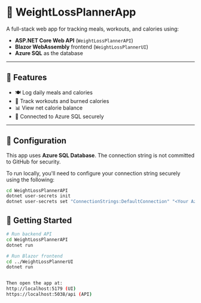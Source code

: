 # 🥗 WeightLossPlannerApp

A full-stack web app for tracking meals, workouts, and calories using:

- **ASP.NET Core Web API** (`WeightLossPlannerAPI`)
- **Blazor WebAssembly** frontend (`WeightLossPlannerUI`)
- **Azure SQL** as the database

---

## 🚀 Features

- 🍽️ Log daily meals and calories
- 🏃 Track workouts and burned calories
- 📊 View net calorie balance
- 🔐 Connected to Azure SQL securely

---

## 🔧 Configuration

This app uses **Azure SQL Database**. The connection string is not committed to GitHub for security.

To run locally, you'll need to configure your connection string securely using the following:
```bash
cd WeightLossPlannerAPI
dotnet user-secrets init
dotnet user-secrets set "ConnectionStrings:DefaultConnection" "<Your Azure SQL connection string here>"
```

## 🧪 Getting Started

```bash
# Run backend API
cd WeightLossPlannerAPI
dotnet run

# Run Blazor frontend
cd ../WeightLossPlannerUI
dotnet run


Then open the app at:
http://localhost:5179 (UI)
https://localhost:5038/api (API)